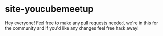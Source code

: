 site-youcubemeetup
==================
Hey everyone! Feel free to make any pull requests needed, we're in this for the community and if you'd like any changes feel free hack away!
